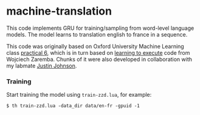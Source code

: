 
# machine-translation

This code implements GRU for training/sampling from word-level language models. The model learns to translation english to france in a sequence. 

This code was originally based on Oxford University Machine Learning class [practical 6](https://github.com/oxford-cs-ml-2015/practical6), which is in turn based on [learning to execute](https://github.com/wojciechz/learning_to_execute) code from Wojciech Zaremba. Chunks of it were also developed in collaboration with my labmate [Justin Johnson](https://github.com/jcjohnson/).


### Training

Start training the model using `train-zzd.lua`, for example:

```
$ th train-zzd.lua -data_dir data/en-fr -gpuid -1
```
